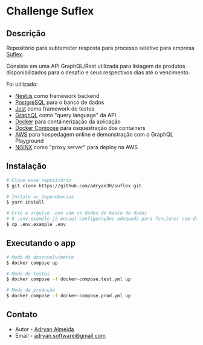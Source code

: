 # Challenge Suflex


## Descrição

Repositório para subtemeter resposta para processo seletivo para empresa [Suflex](https://www.suflex.com.br/).

Consiste em uma API GraphQL/Rest utilizada para listagem de produtos disponibilizados para o desafio e seus respectivos dias até o vencimento.

Foi utilizado:
- [Nest.js](https://nestjs.com/) como framework backend
- [PostgreSQL](https://www.postgresql.org/) para o banco de dados
- [Jest](https://jestjs.io/pt-BR/) como framework de testes
- [GraphQL](https://graphql.org/) como "query language" da API
- [Docker](https://www.docker.com/) para containerização da aplicação
- [Docker Compose](https://docs.docker.com/compose/) para osquestração dos containers
- [AWS](https://aws.amazon.com/pt/) para hospedagem online e demonstração com o GraphQL Playground
- [NGINX](https://www.nginx.com/) como "proxy server" para deploy na AWS


## Instalação

```bash
# Clone esse repositório
$ git clone https://github.com/adryan30/suflex.git

# Instale as dependências
$ yarn install

# Crie o arquivo .env com os dados de banco de dados
# O .env.example já possui configurações adequada para funcionar com docker-compose
$ cp .env.example .env
```

## Executando o app

```bash
# Modo de desenvolvimento
$ docker compose up

# Modo de testes
$ docker compose -f docker-compose.test.yml up

# Modo de produção
$ docker compose -f docker-compose.prod.yml up
```

## Contato

- Autor - [Adryan Almeida](https://github.com/adryan30)
- Email - [adryan.software@gmail.com](mailto:adryan.software@gmail.com)